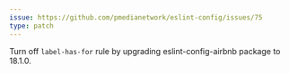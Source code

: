 ```yaml
---
issue: https://github.com/pmedianetwork/eslint-config/issues/75
type: patch
---
```


Turn off `label-has-for` rule by upgrading eslint-config-airbnb package to 18.1.0.
